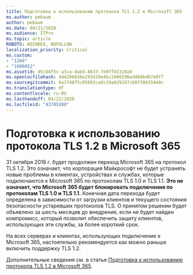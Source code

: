 ```yaml
---
title: Подготовка к использованию протокола TLS 1.2 в Microsoft 365
ms.author: pebaum
author: pebaum
ms.date: 04/21/2020
ms.audience: ITPro
ms.topic: article
ROBOTS: NOINDEX, NOFOLLOW
localization_priority: Critical
ms.custom:
- "1266"
- "1600052"
ms.assetid: d5c84f5c-a3ca-4abd-8633-7e9ff01328a9
ms.openlocfilehash: 4d4206036e293419e4bc2400296ed4b0bd67e0f7
ms.sourcegitcommit: 6a3748f5c05693ca0c19a829287cb8f30635940c
ms.translationtype: HT
ms.contentlocale: ru-RU
ms.lasthandoff: 04/22/2020
ms.locfileid: "43785280"
---
```

# <a name="prepare-for-use-of-tls-12-in-microsoft-365"></a>Подготовка к использованию протокола TLS 1.2 в Microsoft 365

31 октября 2018 г. будет продолжен переход Microsoft 365 на протокол TLS 1.2. Это означает, что корпорация Майкрософт не будет устранять новые проблемы в клиентах, устройствах и службах, которые подключаются к Microsoft 365 по протоколам TLS 1.0 и TLS 1.1. **Это не означает, что Microsoft 365 будет блокировать подключения по протоколам TLS 1.0 и TLS 1.1.** Конечная дата перехода будет определена в зависимости от загрузки клиентов и текущего состояния безопасности устаревших протоколов TLS. О принятом решении будет объявлено за шесть месяцев до внедрения, если не будет найден компромисс, который позволит обеспечить защиту клиентов, использующих эти службы, за более короткий срок.
  
На всех серверах и клиентах, использующих подключение к Microsoft 365, настоятельно рекомендуется как можно раньше включить поддержку TLS 1.2.
  
Дополнительные сведения см. в статье [Подготовка к использованию протокола TLS 1.2 в Microsoft 365](https://support.microsoft.com/help/4057306/preparing-for-tls-1-2-in-office-365).
  